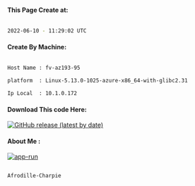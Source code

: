 
   
#### This Page Create at:

```bash

2022-06-10 - 11:29:02 UTC

```

#### Create By Machine:

```bash

Host Name : fv-az193-95

platform  : Linux-5.13.0-1025-azure-x86_64-with-glibc2.31

Ip Local  : 10.1.0.172

```
#### Download This code Here:

[![GitHub release (latest by date)](https://img.shields.io/github/v/release/Afrodille-Charpie/App-Run-1?style=for-the-badge&label=Download)](https://github.com/Afrodille-Charpie/App-Run-1/releases) 

</p> 

#### About Me :

[![app-run](https://github.com/Afrodille-Charpie/App-Run-1/actions/workflows/app-run.yml/badge.svg)](https://github.com/Afrodille-Charpie/App-Run-1/actions/workflows/app-run.yml)

```bash

Afrodille-Charpie

```

